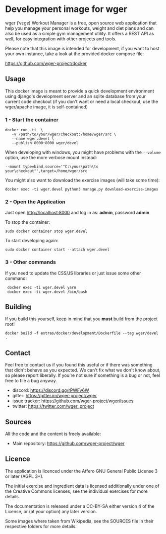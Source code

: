 # Development image for wger
wger (ˈvɛɡɐ) Workout Manager is a free, open source web application that help
you manage your personal workouts, weight and diet plans and can also be used
as a simple gym management utility. It offers a REST API as well, for easy
integration with other projects and tools.


Please note that this image is intended for development, if you want to
host your own instance, take a look at the provided docker compose file:

<https://github.com/wger-project/docker>



## Usage

This docker image is meant to provide a quick development environment using
django's development server and an sqlite database from your current code
checkout (if you don't want or need a local checkout, use the wger/apache image,
it is self-contained)

### 1 - Start the container


    docker run -ti  \
       -v /path/to/your/wger/checkout:/home/wger/src \
       --name wger.devel \
       --publish 8000:8000 wger/devel

When developing with windows, you might have problems with the `--volume` option,
use the more verbose mount instead:

    --mount type=bind,source='"C:\your\path\to your\checkout"',target=/home/wger/src

You might also want to download the exercise images (will take some time):

    docker exec -ti wger.devel python3 manage.py download-exercise-images

### 2 - Open the Application

Just open <http://localhost:8000> and log in as: **admin**, password **admin**

To stop the container:

```sudo docker container stop wger.devel```

To start developing again:

```sudo docker container start --attach wger.devel```

### 3 - Other commands

If you need to update the CSS/JS libraries or just issue some other command:

     docker exec -ti wger.devel yarn
     docker exec -ti wger.devel /bin/bash

## Building

If you build this yourself, keep in mind that you **must** build from the
project root!

```docker build -f extras/docker/development/Dockerfile --tag wger/devel .```


## Contact

Feel free to contact us if you found this useful or if there was something that
didn't behave as you expected. We can't fix what we don't know about, so please
report liberally. If you're not sure if something is a bug or not, feel free to
file a bug anyway.

* discord: <https://discord.gg/rPWFv6W>
* gitter: <https://gitter.im/wger-project/wger>
* issue tracker: <https://github.com/wger-project/wger/issues>
* twitter: <https://twitter.com/wger_project>

## Sources

All the code and the content is freely available:

* Main repository: <https://github.com/wger-project/wger>

## Licence

The application is licenced under the Affero GNU General Public License 3 or
later (AGPL 3+).

The initial exercise and ingredient data is licensed additionally under one of
the Creative Commons licenses, see the individual exercises for more details.

The documentation is released under a CC-BY-SA either version 4 of the License,
or (at your option) any later version.

Some images where taken from Wikipedia, see the SOURCES file in their respective
folders for more details.
